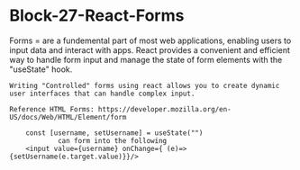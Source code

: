 # Block-27-React-Forms

Forms = are a fundemental part of most web applications, enabling users to input data and interact with apps.
    React provides a convenient and efficient way to handle form input and manage the state of form elements with the "useState" hook. 

    Writing "Controlled" forms using react allows you to create dynamic user interfaces that can handle complex input. 

    Reference HTML Forms: https://developer.mozilla.org/en-US/docs/Web/HTML/Element/form

        const [username, setUsername] = useState("")
                can form into the following 
        <input value={username} onChange={ (e)=>{setUsername(e.target.value)}}/>


